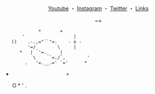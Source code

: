 <p align="center">  
  <img src="https://cdn.discordapp.com/attachments/631162287968747550/762808835546808360/line.gif" alt="fax" width="1000" height="1">
</p>
<p align="center">

  <p align="center">
    <a href="https://www.youtube.com/channel/UCHdRmE51aGWtoFQgmxQriVw">Youtube</a>
   ・    
   <a href="https://instagram.com/st.ructure">Instagram</a>
   ・
   <a href="https://twitter.com/1structure">Twitter</a>
   ・    
   <a href="https://solo.to/structure">Links</a>

<p align="center">
        ~+

                 *       +
           '                  |
       ()    .-.,="``"=.    - o -
             '=/_       \     |
          *   |  '=._    |
               \     `=./`,        '
            .   '=.__.=' `='      *
   +                         +
        O      *        '       .

<p align="center">  
  <img src="https://cdn.discordapp.com/attachments/631162287968747550/762808835546808360/line.gif" alt="fax" width="1000" height="1">
